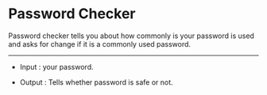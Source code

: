 # Password Checker

Password checker tells you about how commonly is your password is used and asks for change if it is a commonly used password. <hr>

* Input : 
 your password.
 
 * Output :
  Tells whether password is safe or not.
